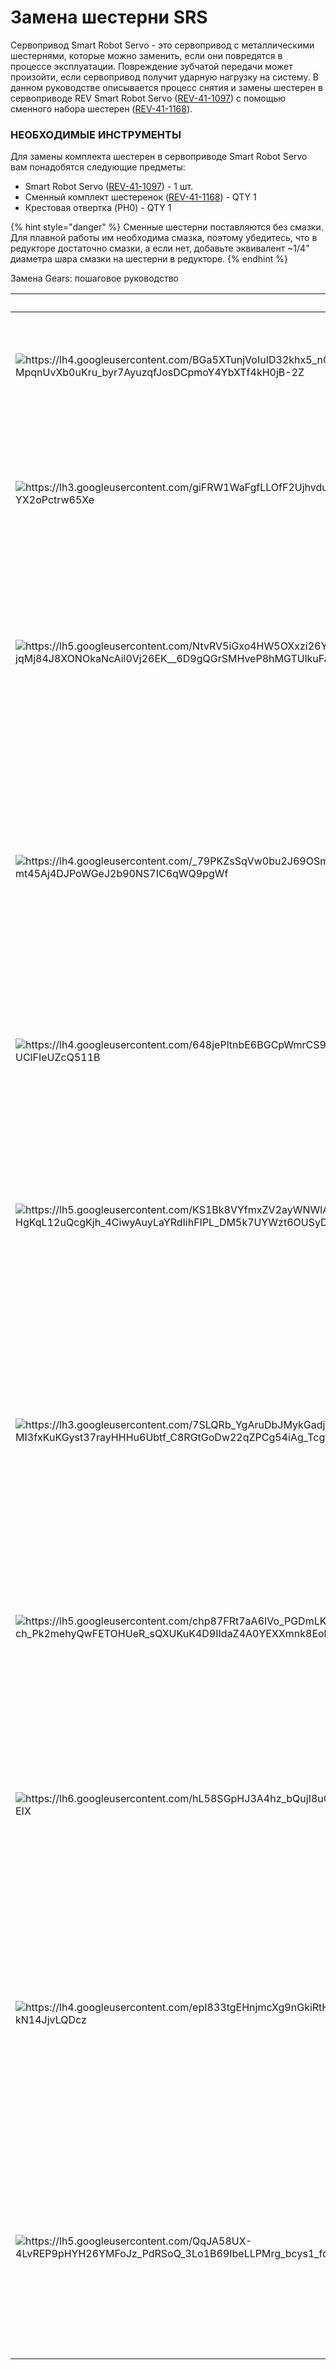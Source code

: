 # Замена шестерни SRS

Сервопривод Smart Robot Servo - это сервопривод с металлическими шестернями, которые можно заменить, если они повредятся в процессе эксплуатации. Повреждение зубчатой передачи может произойти, если сервопривод получит ударную нагрузку на систему. В данном руководстве описывается процесс снятия и замены шестерен в сервоприводе REV Smart Robot Servo ([REV-41-1097](https://www.revrobotics.com/rev-41-1097/)) с помощью сменного набора шестерен ([REV-41-1168](https://www.revrobotics.com/rev-41-1168/)).

### **НЕОБХОДИМЫЕ ИНСТРУМЕНТЫ**

Для замены комплекта шестерен в сервоприводе Smart Robot Servo вам понадобятся следующие предметы:

* Smart Robot Servo ([REV-41-1097](https://www.revrobotics.com/rev-41-1097/)) - 1 шт.
* Сменный комплект шестеренок ([REV-41-1168](https://www.revrobotics.com/rev-41-1168/)) - QTY 1
* Крестовая отвертка (PH0) - QTY 1

{% hint style="danger" %}
Сменные шестерни поставляются без смазки. Для плавной работы им необходима смазка, поэтому убедитесь, что в редукторе достаточно смазки, а если нет, добавьте эквивалент \~1/4" диаметра шара смазки на шестерни в редукторе.
{% endhint %}

Замена Gears: пошаговое руководство

| ​                                                                                                                                                                                                                                                                                                                                                                                                                                                                                                                        | **​**                                                                                                                                                                                                                                          |
| ------------------------------------------------------------------------------------------------------------------------------------------------------------------------------------------------------------------------------------------------------------------------------------------------------------------------------------------------------------------------------------------------------------------------------------------------------------------------------------------------------------------------ | ---------------------------------------------------------------------------------------------------------------------------------------------------------------------------------------------------------------------------------------------- |
| <p>​</p><p><img src="https://2589213514-files.gitbook.io/~/files/v0/b/gitbook-legacy-files/o/assets%2F-M5yw0n8IneF5-9ybLjT%2F-MkwXSufHgA5SliyBQ5f%2F-Mkwg9Nefs82NFnQ302e%2FREV-41-1097-servo%20gear%20replacement%201.png?alt=media&#x26;token=56e72cc8-c1f0-4db6-9fde-a9b2cedce61d" alt="https://lh4.googleusercontent.com/BGa5XTunjVoIuID32khx5_nGPCI3O25MCTtmmcZU1yC-OE6O-s7duFViZEbzJK7C_deRIfUumu8YHNjA4RebruF-MpqnUvXb0uKru_byr7AyuzqfJosDCpmoY4YbXTf4kH0jB-2Z" data-size="original"></p><p><strong>​</strong></p> | <p><strong>Step 1</strong></p><p>Открутите четыре винта, удерживающие верхнюю часть корпуса.</p>                                                                                                                                               |
| <p>​</p><p><img src="https://2589213514-files.gitbook.io/~/files/v0/b/gitbook-legacy-files/o/assets%2F-M5yw0n8IneF5-9ybLjT%2F-MkwXSufHgA5SliyBQ5f%2F-Mkwg9NfTM9SBYBrD7XD%2FREV-41-1097-servo%20gear%20replacement%202.png?alt=media&#x26;token=1cd44569-2bb0-4278-af24-757314260cd1" alt="https://lh3.googleusercontent.com/giFRW1WaFgfLLOfF2UjhvduWZYI0kmwZhAPamQWV6vdv3z2gMYRzbWPXzh1YHsCZwdKRKMm9YF0p8tZ5cbyqDxAxRw3vOmjpglTCThCeCvW1GoXzfRrBYUIUxn-YX2oPctrw65Xe" data-size="original"></p><p>​</p>                  | <p><strong>Step 2</strong></p><p>Снимите верхний кожух. Расположите сервопривод так, чтобы провод сервопривода был слева.</p>                                                                                                                  |
| <p>​</p><p><img src="https://2589213514-files.gitbook.io/~/files/v0/b/gitbook-legacy-files/o/assets%2F-M5yw0n8IneF5-9ybLjT%2F-MkwXSufHgA5SliyBQ5f%2F-Mkwg9Ng1d1AwFjm9AU-%2FREV-41-1097-servo%20gear%20replacement%203.png?alt=media&#x26;token=820271f8-e06c-4181-859e-3a1c75049adf" alt="https://lh5.googleusercontent.com/NtvRV5iGxo4HW5OXxzi26Y-jqMj84J8XONOkaNcAil0Vj26EK__6D9gQGrSMHveP8hMGTUlkuFaSa_dbfdnjsPdD01khFXbm7vzwvjyY7h8shRujwnDC6iLYaYN25BydYIFSFgTe" data-size="original"></p><p>​</p>                  | <p><strong>Step 3</strong></p><p>Снимите понижающую и выходную шестерни. Последняя серебряная шестерня снимается с осью как единое целое.</p>                                                                                                  |
| <p>​</p><p><img src="https://2589213514-files.gitbook.io/~/files/v0/b/gitbook-legacy-files/o/assets%2F-M5yw0n8IneF5-9ybLjT%2F-MkwXSufHgA5SliyBQ5f%2F-Mkwg9NhxkPzjY61lReW%2FREV-41-1097-servo%20gear%20replacement%204.png?alt=media&#x26;token=3eec3fba-a416-4ad1-84fa-115c71e5fae8" alt="https://lh4.googleusercontent.com/_79PKZsSqVw0bu2J69OSmrA4OOgzzJwSfZGwqH4h65mmoJrZCLEWa4DsLQjGL7L13DFIfVby87NRwkxND138WC1kS81z-b_4wfQ1K9-mt45Aj4DJPoWGeJ2b90NS7IC6qWQ9pgWf" data-size="original"></p><p>​</p>                  | <p><strong>Step 4</strong></p><p>Снимите штифт оси с серебряной шестерни и при необходимости замените шестерню. Примечание: сменные шестерни поставляются несмазанными. Пожалуйста, смажьте все сменные шестерни перед установкой.</p>         |
| <p>​</p><p><img src="https://2589213514-files.gitbook.io/~/files/v0/b/gitbook-legacy-files/o/assets%2F-M5yw0n8IneF5-9ybLjT%2F-MkwXSufHgA5SliyBQ5f%2F-Mkwg9Ni1dh5vVdwGDVn%2FREV-41-1097-servo%20gear%20replacement%205.png?alt=media&#x26;token=4418b1e9-2c72-49bd-bb5d-270c38d6ab45" alt="https://lh4.googleusercontent.com/648jePltnbE6BGCpWmrCS9aFy9ETegLnxzdim5hf2uxyVWrkGzaTjW-iPy1LzdZRc4D4nbB2aUoW2er2wO1DSrrSUigM4GipeALMF7-Xi5kTR3WGkzOwMbLFC-UClFIeUZcQ511B" data-size="original"></p><p>​</p>                  | <p><strong>Step 5</strong></p><p>Прикрепите серебряную шестерню к осевому штифту.</p>                                                                                                                                                          |
| <p>​</p><p><img src="https://2589213514-files.gitbook.io/~/files/v0/b/gitbook-legacy-files/o/assets%2F-M5yw0n8IneF5-9ybLjT%2F-MkwXSufHgA5SliyBQ5f%2F-Mkwg9NXoHM7gIpS3Q8U%2FREV-41-1097-servo%20gear%20replacement%206.png?alt=media&#x26;token=c8dd581c-881f-414e-9745-7c50b05704b2" alt="https://lh5.googleusercontent.com/KS1Bk8VYfmxZV2ayWNWlAeVPRObW8bkrSYSGjgAy2CSx3zzv5ZQ511fsVNlY8-HgKqL12uQcgKjh_4CiwyAuyLaYRdIihFIPL_DM5k7UYWzt6OUSyDXoUdvRg9NRTACzWYO72_R4" data-size="original"></p><p>​</p>                  | <p><strong>Step 6</strong></p><p>Поместите новую серебристую шестерню на сервопривод, сначала убедившись, что она касается выходного вала серводвигателя, затем вставьте ось в отверстие оси.</p>                                              |
| <p>​</p><p><img src="https://2589213514-files.gitbook.io/~/files/v0/b/gitbook-legacy-files/o/assets%2F-M5yw0n8IneF5-9ybLjT%2F-MkwXSufHgA5SliyBQ5f%2F-Mkwg9NZe3Hp_IAe8nCh%2FREV-41-1097-servo%20gear%20replacement%207.png?alt=media&#x26;token=76fce217-b8ed-4cf8-ac4e-b3065b656d05" alt="https://lh3.googleusercontent.com/7SLQRb_YgAruDbJMykGadj6rBKWX5ji-Tnz-MI3fxKuKGyst37rayHHHu6Ubtf_C8RGtGoDw22qZPCg54iAg_TcgXSzOrx3kFkXAsuhq6xmCZRm3u1y6psNg4p9HzeJ5ta4nbw4_" data-size="original"></p><p>​</p>                  | <p><strong>Step 7</strong></p><p>Установите вторую шестерню на место. Убедитесь, что нижний уровень зубьев на этой шестерне зацеплен с верхним уровнем зубьев на серебряной шестерне.</p>                                                      |
| <p>​</p><p><img src="https://2589213514-files.gitbook.io/~/files/v0/b/gitbook-legacy-files/o/assets%2F-M5yw0n8IneF5-9ybLjT%2F-MkwXSufHgA5SliyBQ5f%2F-Mkwg9N_AyeBQ6EvIJX_%2FREV-41-1097-servo%20gear%20replacement%208.png?alt=media&#x26;token=344a116f-5f79-43d3-a490-d8aa2f576ca6" alt="https://lh5.googleusercontent.com/chp87FRt7aA6IVo_PGDmLKKT3a1CmbSgEFcWJd04-FIBCtAzLYean7PpeTkJDzCyqAxBWT0lcnm76_re-U5-j-ch_Pk2mehyQwFETOHUeR_sQXUKuK4D9IIdaZ4A0YEXXmnk8Eoh" data-size="original"></p><p>​</p>                  | <p><strong>Step 8</strong></p><p>Затем установите шестерню выходного вала на место. Обязательно совместите прорезь на шестерне с выступом на сервоприводе.</p>                                                                                 |
| <p>​</p><p><img src="https://2589213514-files.gitbook.io/~/files/v0/b/gitbook-legacy-files/o/assets%2F-M5yw0n8IneF5-9ybLjT%2F-MkwXSufHgA5SliyBQ5f%2F-Mkwg9Nayj8U9LWZRjph%2FREV-41-1097-servo%20gear%20replacement%209.png?alt=media&#x26;token=e72771dc-bbf7-4b26-91b1-dbd9444fbdf3" alt="https://lh6.googleusercontent.com/hL58SGpHJ3A4hz_bQujI8uGBJe31LNqdA_hYlnrvyffwozhhuUfAMlGu5A3XCxwpG55OkEKgDeaMFj9rn5Q54PXMpzwBoSdSRbdY59KyrZLqxu0Glnpl7znMLd7cfpMJrq_rpEIX" data-size="original"></p><p>​</p>                  | <p><strong>Step 9</strong></p><p>После того, как выходной вал установлен правильно, он должен быть надежно зафиксирован, но не должен касаться других шестерен.</p>                                                                            |
| <p>​</p><p><img src="https://2589213514-files.gitbook.io/~/files/v0/b/gitbook-legacy-files/o/assets%2F-M5yw0n8IneF5-9ybLjT%2F-MkwXSufHgA5SliyBQ5f%2F-Mkwg9NbWAA5AW--zxg9%2FREV-41-1097-servo%20gear%20replacement%2010.png?alt=media&#x26;token=d6c237e4-5a9c-4785-a594-0b32689588b4" alt="https://lh4.googleusercontent.com/epI833tgEHnjmcXg9nGkiRtHWXmRl7dq98tY_QAq9DqJ9M3QkMyTW_ngYZDBWmvuXueVSpuqZqLFuyatvEmhWYH1C6u6c9hgllEhpPsijbcCVk1ZpRh9IVUYBdV-kN14JjvLQDcz" data-size="original"></p><p>​</p>                 | <p><strong>Step 10</strong></p><p>Поместите конечную шестерню на средний вал. Сначала он должен войти в зацепление с выходным валом на своем нижнем ряду зубьев, а затем его верхние зубья войдут в зацепление с шестерней на правом валу.</p> |
| <p>​</p><p><img src="https://2589213514-files.gitbook.io/~/files/v0/b/gitbook-legacy-files/o/assets%2F-M5yw0n8IneF5-9ybLjT%2F-MkwXSufHgA5SliyBQ5f%2F-Mkwg9NdxeNXToEtp_Xk%2FREV-41-1097-servo%20gear%20replacement%2012.png?alt=media&#x26;token=f3af1f02-fbff-4c9c-9cff-2458ed48155e" alt="https://lh5.googleusercontent.com/QqJA58UX-4LvREP9pHYH26YMFoJz_PdRSoQ_3Lo1B69IbeLLPMrg_bcys1_foU9z4RH3dTN1TDaCF8L08oez97Y9r97WzfenOih5zfrmv7HfUK7_CNtetCEG9lcE_HuOv9KEH9Sm" data-size="original"></p><p>​</p>                 | <p><strong>Step 11</strong></p><p>Наконец, снова прикрепите верхнюю пластиковую крышку, поместив ее прямо на шестерни, чтобы они не сместились. Закрепите 4 винта, и сервопривод готов к работе.</p>                                           |
